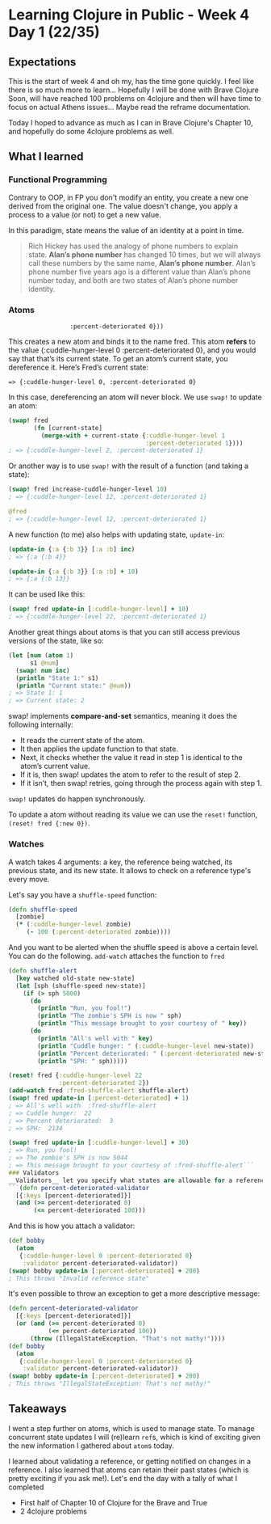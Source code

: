 # Learning Clojure in Public - Week 4 Day 1 (22/35)

## Expectations

This is the start of week 4 and oh my, has the time gone quickly. I feel like there is so much more to learn... Hopefully I will be done with Brave Clojure Soon, will have reached 100 problems on 4clojure and then will have time to focus on actual Athens issues... Maybe read the reframe documentation.

Today I hoped to advance as much as I can in Brave Clojure's Chapter 10, and hopefully do some 4clojure problems as well.

## What I learned

### Functional Programming

Contrary to OOP, in FP you don't modify an entity, you create a new one derived from the original one. The value doesn't change, you apply a process to a value (or not) to get a new value.

In this paradigm, state means the value of an identity at a point in time.

> Rich Hickey has used the analogy of phone numbers to explain state. **Alan’s phone number** has changed 10 times, but we will always call these numbers by the same name, **Alan’s phone number**. Alan’s phone number five years ago is a different value than Alan’s phone number today, and both are two states of Alan’s phone number identity.

### Atoms

```(def fred (atom {:cuddle-hunger-level 0
                 :percent-deteriorated 0}))
```

This creates a new atom and binds it to the name fred. This atom **refers** to the value {:cuddle-hunger-level 0 :percent-deteriorated 0}, and you would say that that’s its current state.
To get an atom’s current state, you dereference it. Here’s Fred’s current state:

```@fred;
=> {:cuddle-hunger-level 0, :percent-deteriorated 0}
```

In this case, dereferencing an atom will never block.
We use `swap!` to update an atom:

```clojure
(swap! fred
       (fn [current-state]
         (merge-with + current-state {:cuddle-hunger-level 1
                                      :percent-deteriorated 1})))
; => {:cuddle-hunger-level 2, :percent-deteriorated 1}
```

Or another way is to use `swap!` with the result of a function (and taking a state):

```clojure
(swap! fred increase-cuddle-hunger-level 10)
; => {:cuddle-hunger-level 12, :percent-deteriorated 1}

@fred
; => {:cuddle-hunger-level 12, :percent-deteriorated 1}
```

A new function (to me) also helps with updating state, `update-in`:

```clojure
(update-in {:a {:b 3}} [:a :b] inc)
; => {:a {:b 4}}

(update-in {:a {:b 3}} [:a :b] + 10)
; => {:a {:b 13}}
```

It can be used like this:

```clojure
(swap! fred update-in [:cuddle-hunger-level] + 10)
; => {:cuddle-hunger-level 22, :percent-deteriorated 1}
```

Another great things about atoms is that you can still access previous versions of the state, like so:

```clojure
(let [num (atom 1)
      s1 @num]
  (swap! num inc)
  (println "State 1:" s1)
  (println "Current state:" @num))
; => State 1: 1
; => Current state: 2
```

swap! implements **compare-and-set** semantics, meaning it does the following internally:

-   It reads the current state of the atom.
-   It then applies the update function to that state.
-   Next, it checks whether the value it read in step 1 is identical to the atom’s current value.
-   If it is, then swap! updates the atom to refer to the result of step 2.
-   If it isn’t, then swap! retries, going through the process again with step 1.

`swap!` updates do happen synchronously.

To update a atom without reading its value we can use the `reset!` function, `(reset! fred {:new 0})`.

### Watches

A watch takes 4 arguments: a key, the reference being watched, its previous state, and its new state. It allows to check on a reference type's every move.

Let's say you have a `shuffle-speed` function:

```clojure
(defn shuffle-speed
  [zombie]
  (* (:cuddle-hunger-level zombie)
     (- 100 (:percent-deteriorated zombie))))
```

And you want to be alerted when the shuffle speed is above a certain level. You can do the following. `add-watch` attaches the function to `fred`

````clojure
(defn shuffle-alert
  [key watched old-state new-state]
  (let [sph (shuffle-speed new-state)]
    (if (> sph 5000)
      (do
        (println "Run, you fool!")
        (println "The zombie's SPH is now " sph)
        (println "This message brought to your courtesy of " key))
      (do
        (println "All's well with " key)
        (println "Cuddle hunger: " (:cuddle-hunger-level new-state))
        (println "Percent deteriorated: " (:percent-deteriorated new-state))
        (println "SPH: " sph)))))

(reset! fred {:cuddle-hunger-level 22
              :percent-deteriorated 2})
(add-watch fred :fred-shuffle-alert shuffle-alert)
(swap! fred update-in [:percent-deteriorated] + 1)
; => All's well with  :fred-shuffle-alert
; => Cuddle hunger:  22
; => Percent deteriorated:  3
; => SPH:  2134

(swap! fred update-in [:cuddle-hunger-level] + 30)
; => Run, you fool!
; => The zombie's SPH is now 5044
; => This message brought to your courtesy of :fred-shuffle-alert```
### Validators
__Validators__ let you specify what states are allowable for a reference. For example, here’s a validator that you could use to ensure that a zombie’s `:percent-deteriorated` is between 0 and 100:
```(defn percent-deteriorated-validator
  [{:keys [percent-deteriorated]}]
  (and (>= percent-deteriorated 0)
       (<= percent-deteriorated 100)))
````

And this is how you attach a validator:

```clojure
(def bobby
  (atom
   {:cuddle-hunger-level 0 :percent-deteriorated 0}
    :validator percent-deteriorated-validator))
(swap! bobby update-in [:percent-deteriorated] + 200)
; This throws "Invalid reference state"
```

It's even possible to throw an exception to get a more descriptive message:

```clojure
(defn percent-deteriorated-validator
  [{:keys [percent-deteriorated]}]
  (or (and (>= percent-deteriorated 0)
           (<= percent-deteriorated 100))
      (throw (IllegalStateException. "That's not mathy!"))))
(def bobby
  (atom
   {:cuddle-hunger-level 0 :percent-deteriorated 0}
    :validator percent-deteriorated-validator))
(swap! bobby update-in [:percent-deteriorated] + 200)
; This throws "IllegalStateException: That's not mathy!"
```

## Takeaways

I went a step further on atoms, which is used to manage state. To manage concurrent state updates I will (re)learn `ref`s, which is kind of exciting given the new information I gathered about `atom`s today.

I learned about validating a reference, or getting notified on changes in a reference. I also learned that atoms can retain their past states (which is pretty exciting if you ask me!).
Let's end the day with a tally of what I completed

-   First half of Chapter 10 of Clojure for the Brave and True
-   2 4clojure problems
